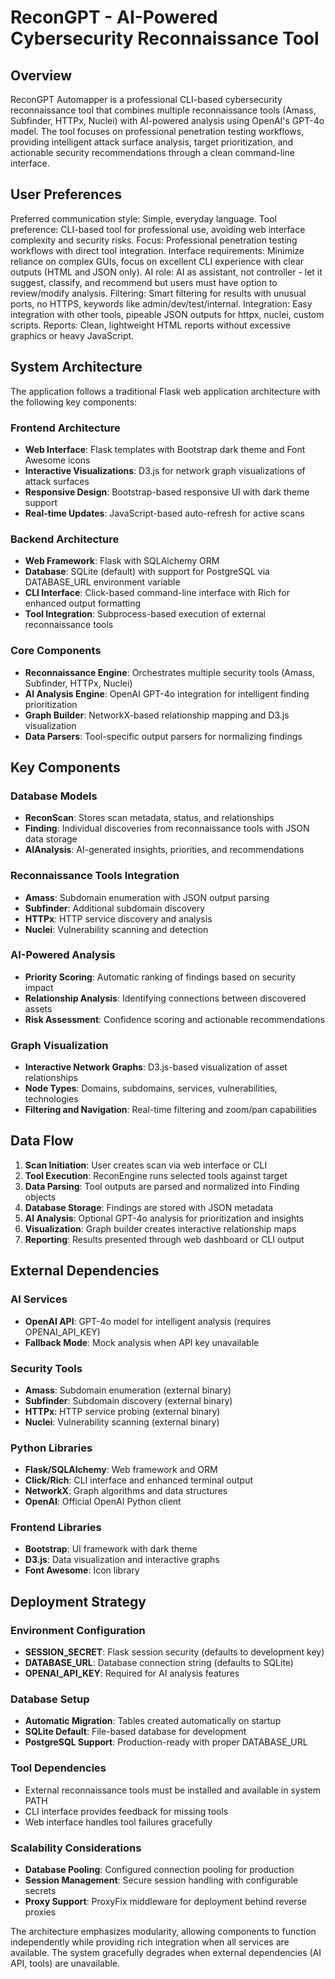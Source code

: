 # ReconGPT - AI-Powered Cybersecurity Reconnaissance Tool

## Overview

ReconGPT Automapper is a professional CLI-based cybersecurity reconnaissance tool that combines multiple reconnaissance tools (Amass, Subfinder, HTTPx, Nuclei) with AI-powered analysis using OpenAI's GPT-4o model. The tool focuses on professional penetration testing workflows, providing intelligent attack surface analysis, target prioritization, and actionable security recommendations through a clean command-line interface.

## User Preferences

Preferred communication style: Simple, everyday language.
Tool preference: CLI-based tool for professional use, avoiding web interface complexity and security risks.
Focus: Professional penetration testing workflows with direct tool integration.
Interface requirements: Minimize reliance on complex GUIs, focus on excellent CLI experience with clear outputs (HTML and JSON only).
AI role: AI as assistant, not controller - let it suggest, classify, and recommend but users must have option to review/modify analysis.
Filtering: Smart filtering for results with unusual ports, no HTTPS, keywords like admin/dev/test/internal.
Integration: Easy integration with other tools, pipeable JSON outputs for httpx, nuclei, custom scripts.
Reports: Clean, lightweight HTML reports without excessive graphics or heavy JavaScript.

## System Architecture

The application follows a traditional Flask web application architecture with the following key components:

### Frontend Architecture
- **Web Interface**: Flask templates with Bootstrap dark theme and Font Awesome icons
- **Interactive Visualizations**: D3.js for network graph visualizations of attack surfaces
- **Responsive Design**: Bootstrap-based responsive UI with dark theme support
- **Real-time Updates**: JavaScript-based auto-refresh for active scans

### Backend Architecture
- **Web Framework**: Flask with SQLAlchemy ORM
- **Database**: SQLite (default) with support for PostgreSQL via DATABASE_URL environment variable
- **CLI Interface**: Click-based command-line interface with Rich for enhanced output formatting
- **Tool Integration**: Subprocess-based execution of external reconnaissance tools

### Core Components
- **Reconnaissance Engine**: Orchestrates multiple security tools (Amass, Subfinder, HTTPx, Nuclei)
- **AI Analysis Engine**: OpenAI GPT-4o integration for intelligent finding prioritization
- **Graph Builder**: NetworkX-based relationship mapping and D3.js visualization
- **Data Parsers**: Tool-specific output parsers for normalizing findings

## Key Components

### Database Models
- **ReconScan**: Stores scan metadata, status, and relationships
- **Finding**: Individual discoveries from reconnaissance tools with JSON data storage
- **AIAnalysis**: AI-generated insights, priorities, and recommendations

### Reconnaissance Tools Integration
- **Amass**: Subdomain enumeration with JSON output parsing
- **Subfinder**: Additional subdomain discovery
- **HTTPx**: HTTP service discovery and analysis
- **Nuclei**: Vulnerability scanning and detection

### AI-Powered Analysis
- **Priority Scoring**: Automatic ranking of findings based on security impact
- **Relationship Analysis**: Identifying connections between discovered assets
- **Risk Assessment**: Confidence scoring and actionable recommendations

### Graph Visualization
- **Interactive Network Graphs**: D3.js-based visualization of asset relationships
- **Node Types**: Domains, subdomains, services, vulnerabilities, technologies
- **Filtering and Navigation**: Real-time filtering and zoom/pan capabilities

## Data Flow

1. **Scan Initiation**: User creates scan via web interface or CLI
2. **Tool Execution**: ReconEngine runs selected tools against target
3. **Data Parsing**: Tool outputs are parsed and normalized into Finding objects
4. **Database Storage**: Findings are stored with JSON metadata
5. **AI Analysis**: Optional GPT-4o analysis for prioritization and insights
6. **Visualization**: Graph builder creates interactive relationship maps
7. **Reporting**: Results presented through web dashboard or CLI output

## External Dependencies

### AI Services
- **OpenAI API**: GPT-4o model for intelligent analysis (requires OPENAI_API_KEY)
- **Fallback Mode**: Mock analysis when API key unavailable

### Security Tools
- **Amass**: Subdomain enumeration (external binary)
- **Subfinder**: Subdomain discovery (external binary)
- **HTTPx**: HTTP service probing (external binary)
- **Nuclei**: Vulnerability scanning (external binary)

### Python Libraries
- **Flask/SQLAlchemy**: Web framework and ORM
- **Click/Rich**: CLI interface and enhanced terminal output
- **NetworkX**: Graph algorithms and data structures
- **OpenAI**: Official OpenAI Python client

### Frontend Libraries
- **Bootstrap**: UI framework with dark theme
- **D3.js**: Data visualization and interactive graphs
- **Font Awesome**: Icon library

## Deployment Strategy

### Environment Configuration
- **SESSION_SECRET**: Flask session security (defaults to development key)
- **DATABASE_URL**: Database connection string (defaults to SQLite)
- **OPENAI_API_KEY**: Required for AI analysis features

### Database Setup
- **Automatic Migration**: Tables created automatically on startup
- **SQLite Default**: File-based database for development
- **PostgreSQL Support**: Production-ready with proper DATABASE_URL

### Tool Dependencies
- External reconnaissance tools must be installed and available in system PATH
- CLI interface provides feedback for missing tools
- Web interface handles tool failures gracefully

### Scalability Considerations
- **Database Pooling**: Configured connection pooling for production
- **Session Management**: Secure session handling with configurable secrets
- **Proxy Support**: ProxyFix middleware for deployment behind reverse proxies

The architecture emphasizes modularity, allowing components to function independently while providing rich integration when all services are available. The system gracefully degrades when external dependencies (AI API, tools) are unavailable.